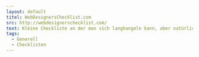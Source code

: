 ```yaml
---
layout: default
titel: WebDesignersChecklist.com
src: http://webdesignerschecklist.com/
text: Kleine Checkliste an der man sich langhangeln kann, aber natürlich auf Designer ausgelegt. Vieles bezieht sich auf den Workflow und die Organisation von Designern, aber ein paar (wenige) Sachen sind auch generell auf das Projekt anwendbar. (Shapes Aren't Stretched & Font-sizes smaller than 14-16px render well and are hinted properly for the Web)
tags:
  - Generell
  - Checklisten
---
```

